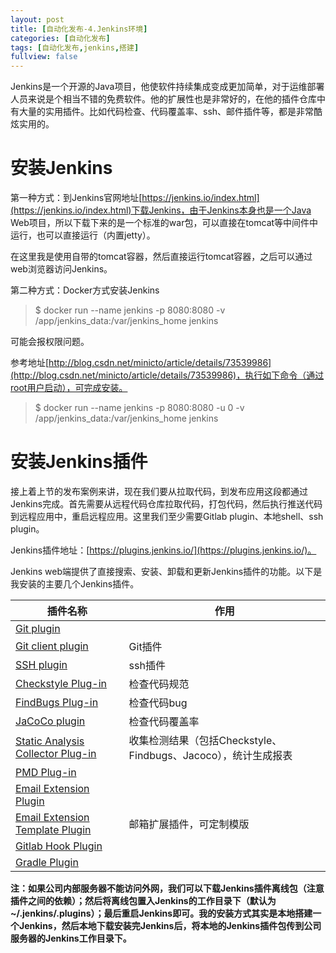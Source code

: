 ```yaml
---
layout: post
title: [自动化发布-4.Jenkins环境]
categories: [自动化发布]
tags: [自动化发布,jenkins,搭建]
fullview: false
---
```

Jenkins是一个开源的Java项目，他使软件持续集成变成更加简单，对于运维部署人员来说是个相当不错的免费软件。他的扩展性也是非常好的，在他的插件仓库中有大量的实用插件。比如代码检查、代码覆盖率、ssh、邮件插件等，都是非常酷炫实用的。

# 安装Jenkins

第一种方式：到Jenkins官网地址[https://jenkins.io/index.html](https://jenkins.io/index.html)下载Jenkins，由于Jenkins本身也是一个Java Web项目，所以下载下来的是一个标准的war包，可以直接在tomcat等中间件中运行，也可以直接运行（内置jetty）。

在这里我是使用自带的tomcat容器，然后直接运行tomcat容器，之后可以通过web浏览器访问Jenkins。

第二种方式：Docker方式安装Jenkins
> $ docker run --name jenkins -p 8080:8080 -v /app/jenkins_data:/var/jenkins_home jenkins

可能会报权限问题。

参考地址[http://blog.csdn.net/minicto/article/details/73539986](http://blog.csdn.net/minicto/article/details/73539986)，执行如下命令（通过root用户启动），可完成安装。
> $ docker run --name jenkins -p 8080:8080 -u 0 -v /app/jenkins_data:/var/jenkins_home jenkins

# 安装Jenkins插件

接上着上节的发布案例来讲，现在我们要从拉取代码，到发布应用这段都通过Jenkins完成。首先需要从远程代码仓库拉取代码，打包代码，然后执行推送代码到远程应用中，重启远程应用。这里我们至少需要Gitlab plugin、本地shell、ssh plugin。

Jenkins插件地址：[https://plugins.jenkins.io/](https://plugins.jenkins.io/)。

Jenkins web端提供了直接搜索、安装、卸载和更新Jenkins插件的功能。以下是我安装的主要几个Jenkins插件。  

|插件名称|作用|
|-|-|
| [Git plugin](http://wiki.jenkins-ci.org/display/JENKINS/Git+Plugin) | |
| [Git client plugin](http://wiki.jenkins-ci.org/display/JENKINS/Git+Client+Plugin) | Git插件 |
| [SSH plugin](http://wiki.jenkins-ci.org/display/JENKINS/SSH+plugin) | ssh插件 |
| [Checkstyle Plug-in](http://wiki.jenkins-ci.org/x/GYCGAQ) | 检查代码规范 | 
| [FindBugs Plug-in](http://wiki.jenkins-ci.org/x/GYAs) | 检查代码bug |
| [JaCoCo plugin](https://wiki.jenkins-ci.org/display/JENKINS/JaCoCo+Plugin) | 检查代码覆盖率| 
| [Static Analysis Collector Plug-in](http://wiki.jenkins-ci.org/x/tgeIAg) | 收集检测结果（包括Checkstyle、Findbugs、Jacoco），统计生成报表|
| [PMD Plug-in](http://wiki.jenkins-ci.org/x/GAAHAQ) | |
| [Email Extension Plugin](http://wiki.jenkins-ci.org/display/JENKINS/Email-ext+plugin) | |
| [Email Extension Template Plugin](https://wiki.jenkins-ci.org/display/JENKINS/Email-ext+Template+Plugin) | 邮箱扩展插件，可定制模版 |
| [Gitlab Hook Plugin](https://wiki.jenkins-ci.org/display/JENKINS/Gitlab+Hook+Plugin)| |
| [Gradle Plugin](http://wiki.jenkins-ci.org/display/JENKINS/Gradle+Plugin)| |

**注：如果公司内部服务器不能访问外网，我们可以下载Jenkins插件离线包（注意插件之间的依赖）；然后将离线包置入Jenkins的工作目录下（默认为~/.jenkins/.plugins）；最后重启Jenkins即可。我的安装方式其实是本地搭建一个Jenkins，然后本地下载安装完Jenkins后，将本地的Jenkins插件包传到公司服务器的Jenkins工作目录下。**
